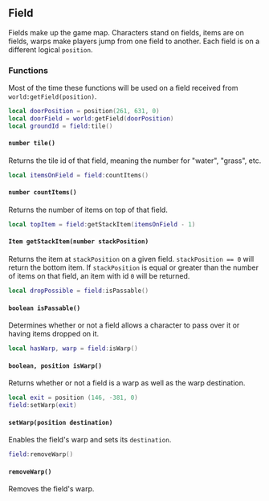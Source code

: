 ## Field

Fields make up the game map. Characters stand on fields, items are on fields, warps make players jump from
one field to another. Each field is on a different logical `position`.

### Functions

Most of the time these functions will be used on a field received from `world:getField(position)`.

```lua
local doorPosition = position(261, 631, 0)
local doorField = world:getField(doorPosition)
local groundId = field:tile()
```
#### `number tile()`

Returns the tile id of that field, meaning the number for "water", "grass", etc.

```lua
local itemsOnField = field:countItems()
```
#### `number countItems()`

Returns the number of items on top of that field.

```lua
local topItem = field:getStackItem(itemsOnField - 1)
```
#### `Item getStackItem(number stackPosition)`

Returns the item at `stackPosition` on a given field. `stackPosition == 0` will return the bottom item.
If `stackPosition` is equal or greater than the number of items on that field, an item with id `0` will be returned.

```lua
local dropPossible = field:isPassable()
```
#### `boolean isPassable()`

Determines whether or not a field allows a character to pass over it or having items dropped on it.

```lua
local hasWarp, warp = field:isWarp()
```
#### `boolean, position isWarp()`

Returns whether or not a field is a warp as well as the warp destination.

```lua
local exit = position (146, -381, 0)
field:setWarp(exit)
```
#### `setWarp(position destination)`

Enables the field's warp and sets its `destination`.

```lua
field:removeWarp()
```
#### `removeWarp()`

Removes the field's warp.